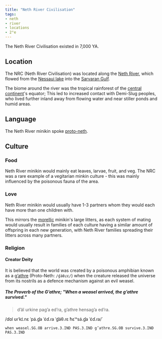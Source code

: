 ```yaml
---
title: "Neth River Civilisation"
tags:
- neth
- river
- locations
- 2°e
---
```

The Neth River Civilisation existed in 7,000 YA.

## Location
The NRC (Neth River Civilisation) was located along the [Neth River](locations/2nd-realm/central-continent/neth/neth-river.md), which flowed from the [Nessaui lake](locations/2nd-realm/central-continent/neth/nessaui-lake.md) into the [Sarvaran Gulf](locations/2nd-realm/central-continent/sarvara/sarvaran-gulf).

The biome around the river was the tropical rainforest of the [central continent](locations/2nd-realm/central-continent/central-continent.md)'s equator; This led to increased contact with Demi-Slug peoples, who lived further inland away from flowing water and near stiller ponds and humid areas.

## Language
The Neth River minikin spoke [proto-neth](languages/neth/proto-neth.md).

## Culture
### Food
Neth River minikin would mainly eat leaves, larvae, fruit, and veg. The NRC was a rare example of a vegitarian minkin culture - this was mainly influenced by the poisonous fauna of the area.

### Love
Neth River minikin would usually have 1-3 partners whom they would each have more than one children with.

This mirrors the [morellic](cultures/morellic/Morellic-culture.md) minikin's large litters, as each system of mating would usually result in families of each culture having a similar amount of offspring in each new generation, with Neth River families spreading their litters across many partners.

### Religion
#### Creator Deity
It is believed that the world was created by a poisonous amphibian known as a [g’athre](fauna/2nd%20realm/amphibia/g’athre.md) (Proto-Neth: `/ɠáθɾɛ/`) when the creature released the universe from its nostrils as a defence mechanism against an evil weasel.

##### The Proverb of the G’athre; "When a weasel arrived, the g’athre survived."
> d’äl urkine pag’a ed’ra, g’athre hensag’a ed’ra.

/ɗɑl ʊɾˈkɪ́.nɛ ˈpá.ɠa ˈɛ́ɗ.ɾa ˈɠáθ.ɾɛ ħɛˈⁿsá.ɠa ˈɛ́ɗ.ɾa/`

`when weasel.SG.OB arrive.3.IND PAS.3.IND g’athre.SG.OB survive.3.IND PAS.3.IND`